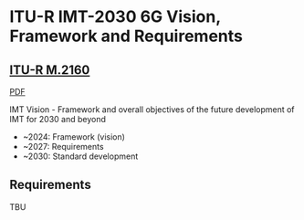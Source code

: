 # ITU-R IMT-2030 6G Vision, Framework and Requirements

## [ITU-R M.2160](https://www.itu.int/rec/R-REC-M.2160-0-202311-I/en)

[PDF](https://www.itu.int/dms_pubrec/itu-r/rec/m/R-REC-M.2160-0-202311-I!!PDF-E.pdf)

IMT Vision - Framework and overall objectives of the future development of IMT for 2030 and beyond

- ~2024: Framework (vision)
- ~2027: Requirements
- ~2030: Standard development

## Requirements

TBU

